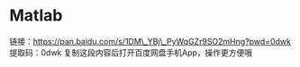 # Matlab

链接：https://pan.baidu.com/s/1DM\_YBj\_PyWqGZr9SO2mHng?pwd=0dwk 提取码：0dwk 复制这段内容后打开百度网盘手机App，操作更方便哦
